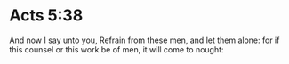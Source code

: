 # Acts 5:38

And now I say unto you, Refrain from these men, and let them alone: for if this counsel or this work be of men, it will come to nought:
